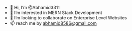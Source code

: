 - 👋 Hi, I’m @Abhamid3311
- 👀 I’m interested in MERN Stack Development
- 💞️ I’m looking to collaborate on Enterprise Level Websites
- 📫 reach me by abhamid8586@gmail.com


